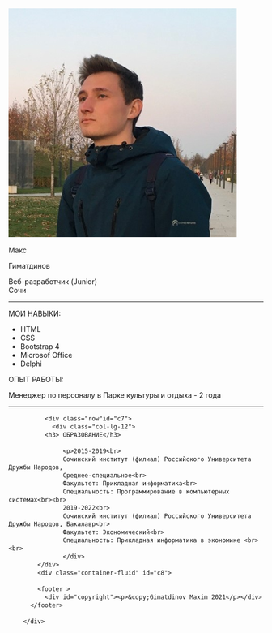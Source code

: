 <!doctype html>
<html lang="ru">
  <head>
    <meta name="author" content="строка"><!--  — автор веб-документа-->
<meta name="date" content="дата"> <!-- — дата последнего изменения веб-страницы-->
<meta name="copyright" content="строка"><!--  — авторские права-->
<meta name="keywords" content="строка"><!--  — список ключевых слов-->
<meta name="description" content="строка"> <!-- — краткое описание (реферат)-->
<meta name="ROBOTS" content="NOINDEX, NOFOLLOW"> <!-- — запрет на индексирование-->
<meta http-equiv="content-type" content="text/html; charset=UTF-8"><!--  — тип и кодировка-->
<meta http-equiv="expires" content="число"> <!-- — управление кэшированием-->
<meta http-equiv="refresh" content="число; URL=адрес"><!--  — перенаправление-->
    <meta charset="utf-8">
    <meta name="viewport" content="width=device-width, initial-scale=1">
    <!-- Bootstrap CSS -->
    <!-- Latest compiled and minified Bootstrap CSS -->
    <link rel="stylesheet" href="https://maxcdn.bootstrapcdn.com/bootstrap/3.3.0/css/bootstrap.min.css" />

<!-- Your file css -->
<link rel="stylesheet" href="cc.css"/>
   <title>Резюме</title>
  </head>
  <body>               
              <div class="row" id="c2">  
                <div class="col-lg-2" >
                  <img src="ffff.jpg" alt="#">
                </div>
                  <div class="col-lg-4" >               
                <p  id="c1"> Макс </p>
                <p id="c3"> Гиматдинов </p>
                </div>
                  <div class="col-lg-6" >
                   <p id="c4"> Веб-разработчик (Junior) <br> Сочи</p>        
               </div>                
              </div>          
          <hr>
          <div class="row"id="c5">
            <div class="col-lg-4"id="c6"> 
            <p> МОИ НАВЫКИ:</p>  
               <ul> 
                 <li>HTML</li> 
                 <li>CSS</li>
                 <li>Bootstrap 4</li>
                 <li>Microsof Office</li>
                 <li>Delphi</li>
            </ul>
                   </div>
                <div class= "col-lg-6">
                <p>ОПЫТ РАБОТЫ:</p>
                  <p>Менеджер по персоналу в Парке культуры и отдыха - 2 года</p>
            </div >
          </div>
            <hr>
             
              <div class="row"id="c7">     
                <div class="col-lg-12">   
              <h3> ОБРАЗОВАНИЕ</h3>
              
                   <p>2015-2019<br>
                   Сочинский институт (филиал) Российского Университета Дружбы Народов,
                   Среднее-специальное<br>
                   Факультет: Прикладная информатика<br>
                   Специальность: Программирование в компьютерных системах<br><br>
                   2019-2022<br>
                   Сочинский институт (филиал) Российского Университета Дружбы Народов, Бакалавр<br>
                   Факультет: Экономический<br>
                   Специальность: Прикладная информатика в экономике <br><br>
                   </div> 
            </div>
            <div class="container-fluid" id="c8">
              
            <footer >
              <div id="copyright"><p>&copy;Gimatdinov Maxim 2021</p></div>
          </footer>
        
        </div>
  </body>
</html>
